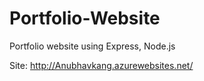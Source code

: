 # Portfolio-Website

Portfolio website using Express, Node.js

Site: http://Anubhavkang.azurewebsites.net/ 
